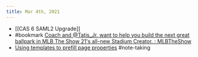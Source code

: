 ```yaml
---
title: Mar 4th, 2021
---
```


- [[CAS 6 SAML2 Upgrade]]
- #bookmark [Coach and @Tatis_Jr. want to help you build the next great ballpark in MLB The Show 21&#x27;s all-new Stadium Creator. : MLBTheShow](https://reddit.com/r/MLBTheShow/comments/lxmeet/coach_and_tatis_jr_want_to_help_you_build_the/)
- [Using templates to prefill page properties](https://discord.com/channels/725182569297215569/756886540038438992/817103798845046843) #note-taking